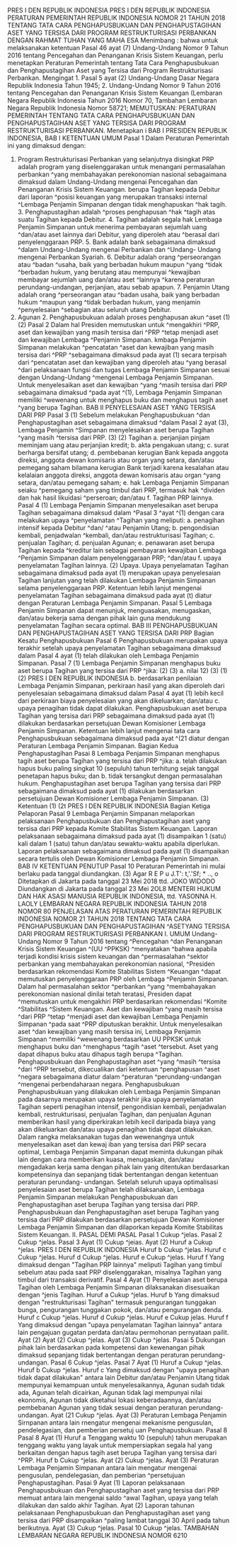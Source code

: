  PRES I DEN REPUBLIK INDONESIA PRES I DEN REPUBLIK INDONESIA PERATURAN PEMERINTAH REPUBLIK INDONESIA NOMOR 21 TAHUN 2018 TENTANG TATA CARA PENGHAPUSBUKUAN DAN PENGHAPUSTAGIHAN ASET YANG TERSISA DARI PROGRAM RESTRUKTURISASI PERBANKAN
DENGAN RAHMAT TUHAN YANG MAHA ESA
Menimbang :
 bahwa untuk melaksanakan ketentuan Pasal 46 ayat (7) Undang-Undang Nomor 9 Tahun 2016 tentang Pencegahan dan Penanganan Krisis Sistem Keuangan, perlu menetapkan Peraturan Pemerintah tentang Tata Cara Penghapusbukuan dan Penghapustagihan Aset yang Tersisa dari Program Restrukturisasi Perbankan. Mengingat 1. Pasal 5 ayat (2) Undang-Undang Dasar Negara Republik Indonesia Tahun 1945;
2. Undang-Undang Nomor 9 Tahun 2016 tentang Pencegahan dan Penanganan Krisis Sistem Keuangan (Lembaran Negara Republik Indonesia Tahun 2016 Nomor 70, Tambahan Lembaran Negara Republik Indonesia Nomor 58721;
MEMUTUSKAN:
 PERATURAN PEMERINTAH TENTANG TATA CARA PENGHAPUSBUKUAN DAN PENGHAPUSTAGIHAN ASET YANG TERSISA DARI PROGRAM RESTRUKTURISASI PERBANKAN. Menetapkan i
BAB I PRESIDEN REPUBLIK INDONESIA,
BAB I KETENTUAN UMUM
Pasal 1
Dalam Peraturan Pemerintah ini yang dimaksud dengan:
1. Program Restrukturisasi Perbankan yang selanjutnya disingkat PRP adalah program yang diselenggarakan untuk menangani permasalahan perbankan ^yang membahayakan perekonomian nasional sebagaimana dimaksud dalam Undang-Undang mengenai Pencegahan dan Penanganan Krisis Sistem Keuangan. berupa Tagihan kepada Debitur dari laporan ^posisi keuangan yang merupakan transaksi internal ^Lembaga Penjamin Simpanan dengan tidak menghapuskan ^hak tagih. 3. Penghapustagihan adalah ^proses penghapusan ^hak ^tagih atas suatu Tagihan kepada Debitur. 4. Tagihan adalah segala hak Lembaga Penjamin Simpanan untuk menerima pembayaran sejumlah uang ^dan/atau aset lainnya dari Debitur, yang diperoleh atau ^berasal dari penyelenggaraan PRP. 5. Bank adalah bank sebagaimana dimaksud ^dalam Undang-Undang mengenai Perbankan dan ^Undang- Undang mengenai Perbankan Syariah. 6. Debitur adalah orang ^perseorangan atau ^badan ^usaha, baik yang berbadan hukum maupun ^yang ^tidak ^berbadan hukum, yang berutang atau mempunyai ^kewajiban membayar sejumlah uang dan/atau aset ^lainnya ^karena peraturan perundang-undangan, perjanjian, atau sebab apapun. 7. Penjamin Utang adalah orang ^perseorangan atau ^badan usaha, baik yang berbadan hukum ^maupun yang ^tidak berbadan hukum, yang menjamin ^penyelesaian ^sebagian atau seluruh utang Debitur.
8. Agunan 2. Penghapusbukuan adalah proses penghapusan akun ^aset (1) (2)
Pasal 2
Dalam hal Presiden memutuskan untuk ^mengakhiri ^PRP, aset dan kewajiban yang masih tersisa dari ^PRP ^tetap menjadi aset dan kewajiban Lembaga ^Penjamin Simpanan. kmbaga Penjamin Simpanan melakukan ^pencatatan ^aset dan kewajiban yang masih tersisa dari ^PRP ^sebagaimana dimaksud pada ayat (1) secara terpisah dari ^pencatatan aset dan kewajiban yang diperoleh atau ^yang berasal ^dari pelaksanaan fungsi dan tugas Lembaga Penjamin Simpanan sesuai dengan Undang-Undang ^mengenai Lembaga Penjamin Simpanan. Untuk menyelesaikan aset dan kewajiban ^yang ^masih tersisa dari PRP sebagaimana dimaksud ^pada ayat ^(1), Lembaga Penjamin Simpanan memiliki ^wewenang untuk menghapus buku dan menghapus tagih aset ^yang berupa Tagihan.
BAB II PENYELESAIAN ASET YANG TERSISA DARI PRP
Pasal 3
(1) Sebelum melakukan Penghapusbukuan ^dan Penghapustagihan aset sebagaimana dimaksud ^dalam Pasal 2 ayat (3), Lembaga Penjamin ^Simpanan menyelesaikan aset berupa Tagihan ^yang masih ^tersisa dari PRP.
(3) (2) Tagihan a. perjanjian pinjam meminjam uang atau perjanjian kredit;
b. akta pengakuan utang;
c. surat berharga bersifat utang;
d. pembebanan kerugian Bank kepada anggota direksi, anggota dewan komisaris atau organ yang setara, dan/atau pemegang saham bilamana kerugian Bank terjadi karena kesalahan atau kelalaian anggota direksi, anggota dewan komisaris atau organ ^yang setara, dan/atau pemegang saham;
e. hak Lembaga Penjamin Simpanan seiaku ^pemegang saham yang timbul dari PRP, termasuk hak ^dividen dan hak hasil likuidasi ^perseroan; dan/atau
f. Tagihan PRP lainnya.
Pasal 4
(1) Lembaga Penjamin Simpanan menyelesaikan aset berupa Tagihan sebagaimana dimaksud dalam ^Pasal 3 ^ayat ^(1) dengan cara melakukan upaya ^penyelamatan ^Tagihan yang meliputi:
a. penagihan intensif kepada Debitur ^dan/ ^atau Penjamin Utang;
b. pengondisian kembali, penjadwalan ^kembali, dan/atau restrukturisasi Tagihan;
c. penjualan Tagihan;
d. penjualan Agunan;
e. penawaran aset berupa Tagihan kepada ^kreditur lain sebagai pembayaran kewajiban Lembaga ^Penjamin Simpanan dalam penyelenggaraan PRP; ^dan/atau f. upaya penyelamatan Tagihan lainnya.
(2) Upaya. Upaya penyelamatan Tagihan sebagaimana dimaksud pada ayat (1) merupakan upaya penyelesaian Tagihan lanjutan yang telah dilakukan Lembaga Penjamin Simpanan selama penyelenggaraan PRP. Ketentuan lebih lanjut mengenai penyelamatan Tagihan sebagaimana dimaksud pada ayat (t) diatur dengan Peraturan Lembaga Penjamin Simpanan.
Pasal 5
Lembaga Penjamin Simpanan dapat menunjuk, menguasakan, menugaskan, dan/atau bekerja sama dengan pihak lain guna mendukung penyelamatan Tagihan secara optimal.
BAB III PENGHAPUSBUKUAN DAN PENGHAPUSTAGIHAN ASET YANG TERSISA DARI PRP
Bagian Kesatu Penghapusbukuan
Pasal 6
Penghapusbukuan merupakan upaya terakhir setelah upaya penyelamatan Tagihan sebagaimana dimaksud dalam Pasal 4 ayat (1) telah dilakukan oleh Lembaga Penjamin Simpanan. Pasal 7 (1) Lembaga Penjamin Simpanan menghapus buku aset berupa Tagihan yang tersisa dari PRP ^jika:
(2) (3) a. nilai 12) (3) (1) (2) PRES I DEN REPUBLIK INDONESIA b. berdasarkan penilaian Lembaga Penjamin Simpanan, perkiraan hasil yang akan diperoleh dari penyelesaian sebagaimana dimaksud dalam Pasal 4 ayat (1) lebih kecil dari perkiraan biaya penyelesaian yang akan dikeluarkan; dan/atau
c. upaya penagihan tidak dapat dilakukan. Penghapusbukuan aset berupa Tagihan yang tersisa dari PRP sebagaimana dimaksud pada ayat (1) dilakukan berdasarkan persetujuan Dewan Komisioner Lembaga Penjamin Simpanan. Ketentuan lebih lanjut mengenai tata cara Penghapusbukuan sebagaimana dimaksud pada ayat ^(21 diatur dengan Peraturan Lembaga Penjamin Simpanan.
Bagian Kedua Penghapustagihan Pasai 8 Lembaga Penjamin Simpanan menghapus tagih aset berupa Tagihan yang tersisa dari PRP ^jika:
a. telah dilakukan hapus buku paling singkat 10 (sepuluh) tahun terhitung sejak tanggal penetapan hapus buku; dan
b. tidak tersangkut dengan permasalahan hukum. Penghapustagihan aset berupa Tagihan yang tersisa dari PRP sebagaimana dimaksud pada ayat (1) dilakukan berdasarkan persetujuan Dewan Komisioner Lembaga Penjamin Simpanan.
(3) Ketentuan (1) (2t PRES I DEN REPUBLIK INDONESIA
Bagian Ketiga Pelaporan
Pasal 9
Lembaga Penjamin Simpanan melaporkan pelaksanaan Penghapusbukuan dan Penghapustagihan aset yang tersisa dari PRP kepada Komite Stabilitas Sistem Keuangan. Laporan pelaksanaan sebagaimana dimaksud pada ayat (1) disampaikan 1 (satu) kali dalam 1 (satu) tahun dan/atau sewaktu-waktu apabila diperlukan. Laporan pelaksanaan sebagaimana dimaksud pada ayat (1) disampaikan secara tertulis oleh Dewan Komisioner Lembaga Penjamin Simpanan.
BAB IV KETENTUAN PENUTUP
Pasal 10
Peraturan Pemerintah ini mulai berlaku pada tanggal diundangkan.
(3) Agar R E P u J.T': t,'.'Sf; * .., o Ditetapkan di Jakarta pada tanggal 23 Mei 2018 ttd. JOKO WIDODO Diundangkan di Jakarta pada tanggal 23 Mei 2OL8 MENTERI HUKUM DAN HAK ASASI MANUSIA REPUBLIK INDONESIA, ttd. YASONNA H. LAOLY LEMBARAN NEGARA REPUBLIK INDONESIA TAHUN 2018 NOMOR 80 PENJELASAN ATAS PERATURAN PEMERINTAH REPUBLIK INDONESIA NOMOR 21 TAHUN 2018 TENTANG TATA CARA PENGHAPUSBUKUAN DAN PENGHAPUSTAGIHAN ^ASETYANG TERSISA DARI PROGRAM RESTRUKTURISASI PERBANKAN I. UMUM Undang-Undang Nomor 9 Tahun 2016 tentang ^Pencegahan ^dan Penanganan Krisis Sistem Keuangan ^(UU ^PPKSK) ^menyatakan ^bahwa apabila terjadi kondisi krisis sistem keuangan dan ^permasalahan ^sektor perbankan yang membahayakan perekonomian nasional, ^Presiden berdasarkan rekomendasi Komite Stabilitas Sistem ^Keuangan ^dapat memutuskan penyelenggaraan PRP oleh Lembaga ^Penjamin Simpanan. Dalam hal permasalahan sektor ^perbankan ^yang ^membahayakan perekonomian nasional dinilai tetah teratasi, Presiden dapat ^memutuskan untuk mengakhiri PRP berdasarkan rekomendasi ^Komite ^Stabilitas ^Sistem Keuangan. Aset dan kewajiban ^yang masih tersisa ^dari PRP ^tetap ^menjadi aset dan kewajiban Lembaga Penjamin Simpanan ^pada saat ^PRP diputuskan berakhir. Untuk menyelesaikan aset ^dan kewajiban yang masih tersisa ini, Lembaga Penjamin Simpanan ^memiliki ^wewenang berdasarkan UU PPKSK untuk menghapus buku dan ^menghapus ^tagih ^aset ^tersebut. Aset yang dapat dihapus buku atau dihapus tagih berupa ^Tagihan. Penghapusbukuan dan Penghapustagihan aset ^yang ^masih ^tersisa ^dari ^PRP tersebut, dikecualikan dari ketentuan ^penghapusan ^aset ^negara sebagaimana diatur dalam ^peraturan ^perundang-undangan ^mengenai perbendaharaan negara. Penghapusbukuan Penghapusbukuan yang dilakukan oleh Lembaga Penjamin Simpanan pada dasarnya merupakan upaya terakhir jika upaya penyelamatan Tagihan seperti penagihan intensif, pengondisian kembali, penjadwalan kembali, restrukturisasi, penjualan Tagihan, dan penjualan Agunan memberikan hasil yang diperkirakan lebih kecil daripada biaya yang akan dikeluarkan dan/atau upaya penagihan tidak dapat dilakukan. Dalam rangka melaksanakan tugas dan wewenangnya untuk menyelesaikan aset dan kewaj iban yang tersisa dari PRP secara optimal, Lembaga Penjamin Simpanan dapat meminta dukungan pihak lain dengan cara memberikan kuasa, menugaskan, dan/atau mengadakan kerja sama dengan pihak lain yang ditentukan berdasarkan kompetensinya dan sepanjang tidak bertentangan dengan ketentuan peraturan perundang- undangan. Setelah seluruh upaya optimalisasi penyelesaian aset berupa Tagihan telah dilaksanakan, Lembaga Penjamin Simpanan melakukan Penghapusbukuan dan Penghapustagihan aset berupa Tagihan yang tersisa dari PRP. Penghapusbukuan dan Penghapustagihan aset berupa Tagihan yang tersisa dari PRP dilakukan berdasarkan persetujuan Dewan Komisioner Lembaga Penjamin Simpanan dan dilaporkan kepada Komite Stabilitas Sistem Keuangan. II. PASAL DEMI PASAL
Pasal 1
Cukup ^jelas.
Pasal 2
Cukup ^jelas.
Pasal 3
Ayat (1) Cukup ^jeias. Ayat (2) Huruf a Cukup ^jelas. PRES I DEN REPUBLIK INDONESIA Huruf b Cukup ^jelas. Huruf c Cukup ^jelas. Huruf d Cukup ^jelas. Huruf e Cukup ^jelas. Huruf f Yang dimaksud dengan "Tagihan PRP lainnya" meliputi Tagihan yang timbul sebelum atau pada saat PRP diselenggarakan, misalnya Tagihan yang timbul dari transaksi derivatif.
Pasal 4
Ayat (1) Penyelesaian aset berupa Tagihan oleh Lembaga Penjamin Simpanan dilaksanakan disesuaikan dengan ^jenis Tagihan. Huruf a Cukup ^jelas. Huruf b Yang dimaksud dengan "restrukturisasi Tagihan" termasuk pengurangan tunggakan bunga, pengurangan tunggakan pokok, dan/atau pengurangan denda. Huruf c Cukup ^jelas. Huruf d Cukup ^jelas. Huruf e Cukup jelas. Huruf f Yang dimaksud dengan "upaya penyelamatan Tagihan lainnya" antara lain pengajuan gugatan perdata dan/atau permohonan pernyataan pailit. Ayat (2) Ayat (2) Cukup ^jelas. Ayat (3) Cukup ^jelas. Pasai 5 Dukungan pihak lain berdasarkan pada kompetensi dan kewenangan pihak dimaksud sepanjang tidak bertentangan dengan peraturan perundang-undangan.
Pasal 6
Cukup ^jelas.
Pasal 7
Ayat (1) Huruf a Cukup ^jelas. Huruf b Cukup ^jelas. Huruf c Yang dimaksud dengan "upaya penagihan tidak dapat dilakukan" antara lain Debitur dan/atau Penjamin Utang tidak mempunyai kemampuan untuk menyelesaikannya, Agunan sudah tidak ada, Agunan telah dicairkan, Agunan tidak lagi mempunyai nilai ekonomis, Agunan tidak diketahui lokasi keberadaannya, dan/atau pembebanan Agunan yang tidak sesuai dengan peraturan perundang-undangan. Ayat (21 Cukup ^jelas. Ayat (3) Peraturan Lembaga Penjamin Sirnpanan antara lain rnengatur mengenai mekanisme pengusulan, pendelegasian, dan pemberian persetuj uan Penghapusbukuan.
Pasal 8
Pasal 8
Ayat (1) Huruf a Tenggang waktu 10 (sepuluh) tahun merupakan tenggang waktu yang layak untuk mempersiapkan segala hal yang berkaitan dengan hapus tagih aset berupa Tagihan yang tersisa dari ^PRP. Huruf b Cukup ^jelas. Ayat (2) Cukup ^jelas. Ayat (3) Peraturan Lembaga Penjamin Simpanan antara lain mengatur mengenai pengusulan, pendelegasian, dan pemberian ^persetujuan Penghapustagihan. Pasai 9 Ayat (1) Laporan pelaksanaan Penghapusbukuan dan Penghapustagihan aset yang tersisa dari PRP memuat antara lain mengenai saldo ^awal Tagihan, upaya yang telah dilakukan dan saldo akhir Tagihan. Ayat (2) Laporan tahunan pelaksanaan Penghapusbukuan dan Penghapustagihan aset yang tersisa dari PRP disampaikan ^paling Iambat tanggal 30 April pada tahun berikutnya. Ayat (3) Cukup ^jelas.
Pasal 10
Cukup ^jelas. TAMBAHAN LEMBARAN NEGARA REPUBLIK INDONESIA NOMOR 6210